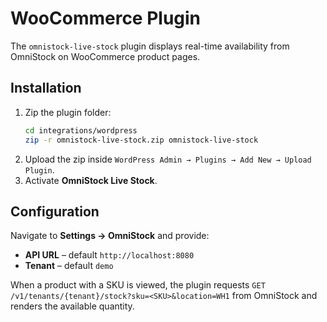 # WooCommerce Plugin

The `omnistock-live-stock` plugin displays real-time availability from OmniStock on WooCommerce product pages.

## Installation

1. Zip the plugin folder:
   ```bash
   cd integrations/wordpress
   zip -r omnistock-live-stock.zip omnistock-live-stock
   ```
2. Upload the zip inside `WordPress Admin → Plugins → Add New → Upload Plugin`.
3. Activate **OmniStock Live Stock**.

## Configuration

Navigate to **Settings → OmniStock** and provide:

- **API URL** – default `http://localhost:8080`
- **Tenant** – default `demo`

When a product with a SKU is viewed, the plugin requests `GET /v1/tenants/{tenant}/stock?sku=<SKU>&location=WH1` from OmniStock and renders the available quantity.
